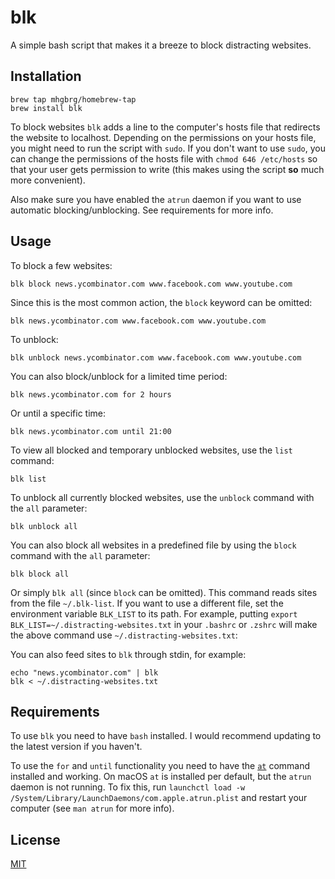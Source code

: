 # blk

A simple bash script that makes it a breeze to block distracting websites.

## Installation

    brew tap mhgbrg/homebrew-tap
    brew install blk

To block websites `blk` adds a line to the computer's hosts file that redirects the website to localhost. Depending on the permissions on your hosts file, you might need to run the script with `sudo`. If you don't want to use `sudo`, you can change the permissions of the hosts file with `chmod 646 /etc/hosts` so that your user gets permission to write (this makes using the script **so** much more convenient).

Also make sure you have enabled the `atrun` daemon if you want to use automatic blocking/unblocking. See requirements for more info.

## Usage

To block a few websites:

    blk block news.ycombinator.com www.facebook.com www.youtube.com

Since this is the most common action, the `block` keyword can be omitted:

    blk news.ycombinator.com www.facebook.com www.youtube.com

To unblock:

    blk unblock news.ycombinator.com www.facebook.com www.youtube.com

You can also block/unblock for a limited time period:

    blk news.ycombinator.com for 2 hours

Or until a specific time:

    blk news.ycombinator.com until 21:00

To view all blocked and temporary unblocked websites, use the `list` command:

    blk list

To unblock all currently blocked websites, use the `unblock` command with the `all` parameter:

    blk unblock all

You can also block all websites in a predefined file by using the `block` command with the `all` parameter:

    blk block all

Or simply `blk all` (since `block` can be omitted). This command reads sites from the file `~/.blk-list`. If you want to use a different file, set the environment variable `BLK_LIST` to its path. For example, putting `export BLK_LIST=~/.distracting-websites.txt` in your `.bashrc` or `.zshrc` will make the above command use `~/.distracting-websites.txt`:

You can also feed sites to `blk` through stdin, for example:

    echo "news.ycombinator.com" | blk
    blk < ~/.distracting-websites.txt

## Requirements

To use `blk` you need to have `bash` installed. I would recommend updating to the latest version if you haven't.

To use the `for` and `until` functionality you need to have the [`at`](http://manpages.ubuntu.com/manpages/xenial/en/man1/at.1.html) command installed and working. On macOS `at` is installed per default, but the `atrun` daemon is not running. To fix this, run `launchctl load -w /System/Library/LaunchDaemons/com.apple.atrun.plist` and restart your computer (see `man atrun` for more info).

## License

[MIT](LICENSE)
